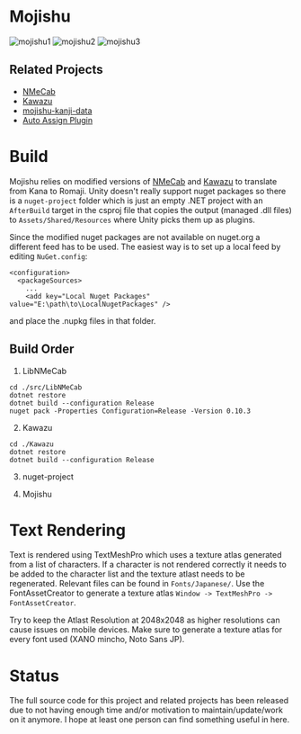 # Mojishu

![mojishu1](https://github.com/egon-r/mojishu/assets/107209158/f01bb996-cc70-4fdc-b2ec-1fa9e2f74a23)
![mojishu2](https://github.com/egon-r/mojishu/assets/107209158/8a67a350-6f26-4cba-843f-c30e37cc329b)
![mojishu3](https://github.com/egon-r/mojishu/assets/107209158/cea431e4-137c-4bb2-b1b1-eec13726dbbd)

## Related Projects
- [NMeCab](https://github.com/egon-r/NMeCab)
- [Kawazu](https://github.com/egon-r/Kawazu)
- [mojishu-kanji-data](https://github.com/egon-r/mojishu-kanji-data)
- [Auto Assign Plugin](https://github.com/egon-r/AutoAssign)

# Build
Mojishu relies on modified versions of [NMeCab](https://github.com/egon-r/NMeCab) and [Kawazu](https://github.com/egon-r/Kawazu) to translate from Kana to Romaji. Unity doesn't really support nuget packages so there is a `nuget-project` folder which is just an empty .NET project with an `AfterBuild` target in the csproj file that copies the output (managed .dll files) to `Assets/Shared/Resources` where Unity picks them up as plugins.

Since the modified nuget packages are not available on nuget.org a different feed has to be used. The easiest way is to set up a local feed by editing `NuGet.config`:
```
<configuration>
  <packageSources>
    ...
    <add key="Local Nuget Packages" value="E:\path\to\LocalNugetPackages" />
```
and place the .nupkg files in that folder. 

## Build Order
1. LibNMeCab
```
cd ./src/LibNMeCab
dotnet restore
dotnet build --configuration Release
nuget pack -Properties Configuration=Release -Version 0.10.3
```

2. Kawazu
```
cd ./Kawazu
dotnet restore
dotnet build --configuration Release
```

3. nuget-project

4. Mojishu

# Text Rendering
Text is rendered using TextMeshPro which uses a texture atlas generated from a list of characters.
If a character is not rendered correctly it needs to be added to the character list and the texture atlast needs to be regenerated. Relevant files can be found in `Fonts/Japanese/`. Use the FontAssetCreator to generate a texture atlas `Window -> TextMeshPro -> FontAssetCreator`.

Try to keep the Atlast Resolution at 2048x2048 as higher resolutions can cause issues on mobile devices. Make sure to generate a texture atlas for every font used (XANO mincho, Noto Sans JP).

# Status
The full source code for this project and related projects has been released due to not having enough time and/or motivation to maintain/update/work on it anymore. I hope at least one person can find something useful in here. 
